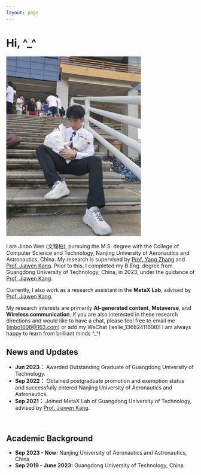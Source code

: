 ```yaml
---
layout: page
---
```



# Hi, ^_^

<img src="./images/wenjinbo.jpg" class="floatpic" width="360" height="480">

<br>

I am Jinbo Wen (文锦柏), pursuing the M.S. degree with the College of Computer Science and Technology, Nanjing University of Aeronautics and Astronautics, China. My research is supervised by [Prof. Yang Zhang](http://faculty.nuaa.edu.cn/yang/zh_CN/index.htm) and [Prof. Jiawen Kang](https://teacher.gdut.edu.cn/kangjiawen/zh_CN/index.htm). Prior to this, I completed my B.Eng. degree from Guangdong University of Technology, China, in 2023, under the guidance of [Prof. Jiawen Kang](https://teacher.gdut.edu.cn/kangjiawen/zh_CN/index.htm). 

Currently, I also work as a research assistant in the **MetaX Lab**, advised by [Prof. Jiawen Kang](https://teacher.gdut.edu.cn/kangjiawen/zh_CN/index.htm). 

My research interests are primarily **AI-generated content**, **Metaverse**, and **Wireless communication**. If you are also interested in these research directions and would like to have a chat, please feel free to email me (jinbo1608@163.com) or add my WeChat (leslie_13682411608)! I am always happy to learn from brilliant minds ^_^!
<br>

## News and Updates

- **Jun 2023：** Awarded Outstanding Graduate of Guangdong University of Technology.
- **Sep 2022：** Obtained postgraduate promotion and exemption status and successfully entered Nanjing University of Aeronautics and Astronautics.
- **Sep 2021：** Joined MetaX Lab of Guangdong University of Technology, advised by [Prof. Jiawen Kang](https://teacher.gdut.edu.cn/kangjiawen/zh_CN/index.htm).

<br>

## Academic Background

- **Sep 2023 - Now:** Nanjing University of Aeronautics and Astronautics, China
- **Sep 2019 - June 2023:** Guangdong University of Technology, China
